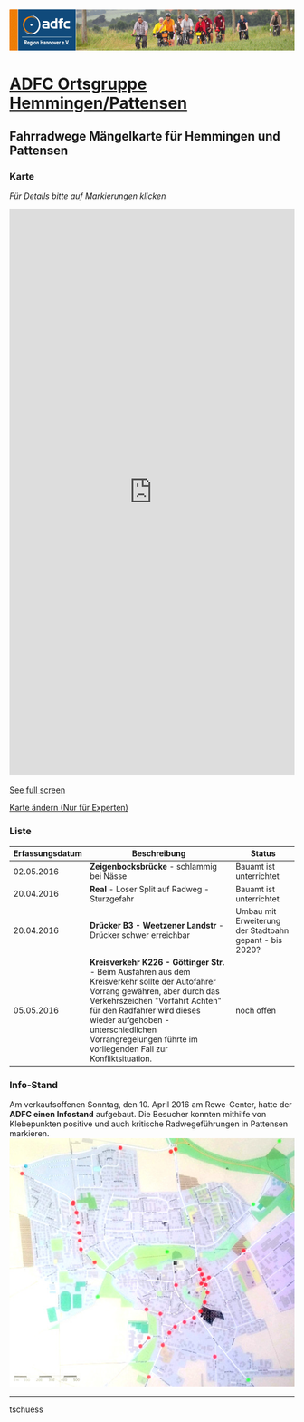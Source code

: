 [![](banner.png)](http://www.adfc-hannover.de/)

# [ADFC Ortsgruppe Hemmingen/Pattensen](http://adfc-hemmingen-pattensen.github.io/)


## Fahrradwege Mängelkarte für Hemmingen und Pattensen

### Karte

*Für Details bitte auf Markierungen klicken*

<iframe width="100%" height="1000px" frameBorder="0" src="http://umap.openstreetmap.fr/en/map/untitled-map_84202?scaleControl=false&miniMap=false&scrollWheelZoom=false&zoomControl=true&allowEdit=false&moreControl=true&datalayersControl=true&onLoadPanel=undefined&captionBar=false#12/52.3040/9.7416"></iframe><p><a href="http://umap.openstreetmap.fr/en/map/untitled-map_84202">See full screen</a></p>

[Karte ändern (Nur für Experten)](http://umap.openstreetmap.fr/en/map/anonymous-edit/84202%3Aph6FODg7dYzrRQ52fIZQAQ8cMEU)

<!-- 
### Legende

- xxx
- yyy
-->

### Liste

| Erfassungsdatum | Beschreibung                              | Status        |
|------------|------------------------------------------------|---------------|
| 02.05.2016 | **Zeigenbocksbrücke** - schlammig bei Nässe | Bauamt ist unterrichtet |
| 20.04.2016 | **Real** - Loser Split auf Radweg - Sturzgefahr | Bauamt ist unterrichtet |
| 20.04.2016 | **Drücker B3 - Weetzener Landstr** - Drücker schwer erreichbar | Umbau mit Erweiterung der Stadtbahn gepant - bis 2020? |
| 05.05.2016 | **Kreisverkehr K226 - Göttinger Str.** - Beim Ausfahren aus dem Kreisverkehr sollte der Autofahrer Vorrang gewähren, aber durch das Verkehrszeichen "Vorfahrt Achten" für den Radfahrer wird dieses wieder aufgehoben - unterschiedlichen Vorrangregelungen führte im vorliegenden Fall zur Konfliktsituation. | noch offen |


### Info-Stand
Am verkaufsoffenen Sonntag, den 10. April 2016 am Rewe-Center, hatte der **ADFC einen Infostand** aufgebaut. Die Besucher konnten mithilfe von Klebepunkten positive und auch kritische Radwegeführungen in Pattensen markieren. ![Mangelkarte](MaengelHemPatBilder/2016-04-10-SoADFCMangelkartePattensen.jpg)

----
tschuess 

